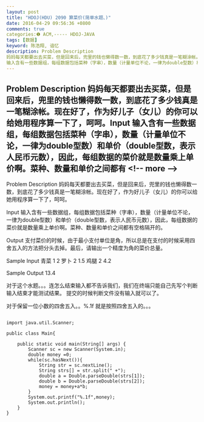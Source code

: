 ```yaml
---
layout: post
title: "HDOJ(HDU) 2090 算菜价(简单水题、)"
date: 2016-04-29 09:56:36 +0800
comments: true
categories:❶ ACM,----- HDOJ-JAVA
tags: [数据]
keyword: 陈浩翔, 谙忆
description: Problem Description 
妈妈每天都要出去买菜，但是回来后，兜里的钱也懒得数一数，到底花了多少钱真是一笔糊涂帐。现在好了，作为好儿子（女儿）的你可以给她用程序算一下了，呵呵。Input 
输入含有一些数据组，每组数据包括菜种（字串），数量（计量单位不论，一律为double型数）和单价（double型数，表示人民币元数），因此，每组数据的菜价就是数量乘上单价啊。菜种、数量和单价之间都有 
---
```



Problem Description 
妈妈每天都要出去买菜，但是回来后，兜里的钱也懒得数一数，到底花了多少钱真是一笔糊涂帐。现在好了，作为好儿子（女儿）的你可以给她用程序算一下了，呵呵。Input 
输入含有一些数据组，每组数据包括菜种（字串），数量（计量单位不论，一律为double型数）和单价（double型数，表示人民币元数），因此，每组数据的菜价就是数量乘上单价啊。菜种、数量和单价之间都有
&#60;!-- more --&#62;
----------

Problem Description
妈妈每天都要出去买菜，但是回来后，兜里的钱也懒得数一数，到底花了多少钱真是一笔糊涂帐。现在好了，作为好儿子（女儿）的你可以给她用程序算一下了，呵呵。
 

Input
输入含有一些数据组，每组数据包括菜种（字串），数量（计量单位不论，一律为double型数）和单价（double型数，表示人民币元数），因此，每组数据的菜价就是数量乘上单价啊。菜种、数量和单价之间都有空格隔开的。

 

Output
支付菜价的时候，由于最小支付单位是角，所以总是在支付的时候采用四舍五入的方法把分头去掉。最后，请输出一个精度为角的菜价总量。

 

Sample Input
青菜 1  2
罗卜 2  1.5
鸡腿 2  4.2
 

Sample Output
13.4



对于这个水题。。。连怎么结束输入都不告诉我们，我们在终端只能自己先写个判断输入结束才能测试结果。
提交的时候判断文件没有输入就可以了。

对于保留一位小数的四舍五入。。%.1f 就是按照四舍五入的。。。

```

import java.util.Scanner;

public class Main{

	public static void main(String[] args) {
		Scanner sc = new Scanner(System.in);
		double money =0;
		while(sc.hasNext()){
			String str = sc.nextLine();
			String strs[] = str.split(" +");
			double a = Double.parseDouble(strs[1]);
			double b = Double.parseDouble(strs[2]);
			money = money+a*b;
		}
		System.out.printf("%.1f",money);
		System.out.println();
	}
}

```